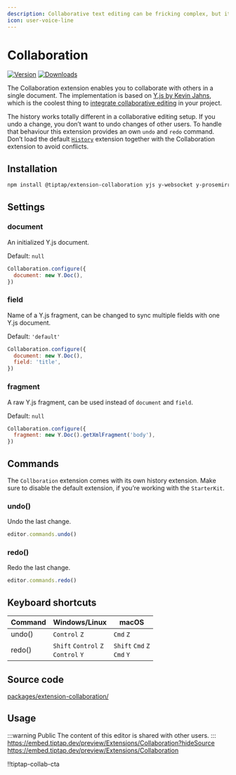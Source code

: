 ```yaml
---
description: Collaborative text editing can be fricking complex, but it doesn’t have to be that way.
icon: user-voice-line
---
```


# Collaboration
[![Version](https://img.shields.io/npm/v/@tiptap/extension-collaboration.svg?label=version)](https://www.npmjs.com/package/@tiptap/extension-collaboration)
[![Downloads](https://img.shields.io/npm/dm/@tiptap/extension-collaboration.svg)](https://npmcharts.com/compare/@tiptap/extension-collaboration?minimal=true)

The Collaboration extension enables you to collaborate with others in a single document. The implementation is based on [Y.js by Kevin Jahns](https://github.com/yjs/yjs), which is the coolest thing to [integrate collaborative editing](/guide/collaborative-editing) in your project.

The history works totally different in a collaborative editing setup. If you undo a change, you don’t want to undo changes of other users. To handle that behaviour this extension provides an own `undo` and `redo` command. Don’t load the default [`History`](/api/extensions/history) extension together with the Collaboration extension to avoid conflicts.

## Installation
```bash
npm install @tiptap/extension-collaboration yjs y-websocket y-prosemirror
```

## Settings

### document
An initialized Y.js document.

Default: `null`

```js
Collaboration.configure({
  document: new Y.Doc(),
})
```

### field
Name of a Y.js fragment, can be changed to sync multiple fields with one Y.js document.

Default: `'default'`

```js
Collaboration.configure({
  document: new Y.Doc(),
  field: 'title',
})
```

### fragment
A raw Y.js fragment, can be used instead of `document` and `field`.

Default: `null`

```js
Collaboration.configure({
  fragment: new Y.Doc().getXmlFragment('body'),
})
```

## Commands
The `Collboration` extension comes with its own history extension. Make sure to disable the default extension, if you’re working with the `StarterKit`.

### undo()
Undo the last change.

```js
editor.commands.undo()
```
### redo()
Redo the last change.

```js
editor.commands.redo()
```

## Keyboard shortcuts
| Command | Windows/Linux                                         | macOS                                         |
| ------- | ----------------------------------------------------- | --------------------------------------------- |
| undo()  | `Control`&nbsp;`Z`                                    | `Cmd`&nbsp;`Z`                                |
| redo()  | `Shift`&nbsp;`Control`&nbsp;`Z`<br>`Control`&nbsp;`Y` | `Shift`&nbsp;`Cmd`&nbsp;`Z`<br>`Cmd`&nbsp;`Y` |

## Source code
[packages/extension-collaboration/](https://github.com/ueberdosis/tiptap/blob/main/packages/extension-collaboration/)

## Usage
:::warning Public
The content of this editor is shared with other users.
:::
https://embed.tiptap.dev/preview/Extensions/Collaboration?hideSource
https://embed.tiptap.dev/preview/Extensions/Collaboration

!!tiptap-collab-cta

